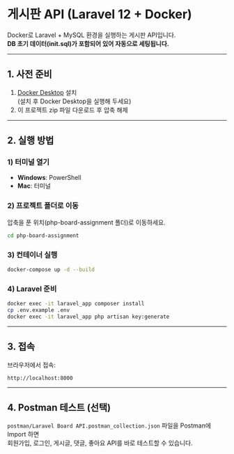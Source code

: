 # 게시판 API (Laravel 12 + Docker)

Docker로 Laravel + MySQL 환경을 실행하는 게시판 API입니다.  
**DB 초기 데이터(init.sql)가 포함되어 있어 자동으로 세팅됩니다.**

---

## 1. 사전 준비

1. [Docker Desktop](https://www.docker.com/products/docker-desktop/) 설치  
   (설치 후 Docker Desktop을 실행해 두세요)
2. 이 프로젝트 zip 파일 다운로드 후 압축 해제

---

## 2. 실행 방법

### 1) 터미널 열기
- **Windows**: PowerShell  
- **Mac**: 터미널

### 2) 프로젝트 폴더로 이동
압축을 푼 위치(php-board-assignment 폴더)로 이동하세요.

```bash
cd php-board-assignment
```

### 3) 컨테이너 실행
```bash
docker-compose up -d --build
```

### 4) Laravel 준비
```bash
docker exec -it laravel_app composer install
cp .env.example .env
docker exec -it laravel_app php artisan key:generate
```

---

## 3. 접속

브라우저에서 접속:
```
http://localhost:8000
```

---

## 4. Postman 테스트 (선택)

`postman/Laravel Board API.postman_collection.json` 파일을 Postman에 Import 하면  
회원가입, 로그인, 게시글, 댓글, 좋아요 API를 바로 테스트할 수 있습니다.
